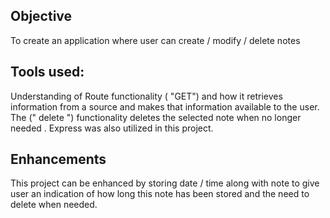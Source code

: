## Objective

To create an application where user can create / modify / delete notes

## Tools used:

Understanding of Route functionality ( "GET") and how it retrieves information from
a source and makes that information available to the user. The (" delete ") functionality deletes the selected note when no longer needed . Express was also utilized in this project.

## Enhancements

This project can be enhanced by storing date / time along with note to give user
an indication of how long this note has been stored and the need to delete when needed. 
